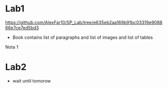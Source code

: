 # Lab1

https://github.com/AlexFar10/SP_Lab/tree/e635eb2aa169b91bc03319e908866e7ce7ed5bd3
- Book contains list of paragraphs and list of images and list of tables

Nota 1

# Lab2 

- wait until tomorow
